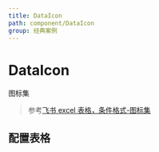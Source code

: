 ```yaml
---
title: DataIcon
path: component/DataIcon
group: 经典案例
---
```


# DataIcon

图标集

> 参考<a href="https://www.feishu.cn/hc/zh-CN/articles/360049067529-%E5%9C%A8%E8%A1%A8%E6%A0%BC%E4%B8%AD%E4%BD%BF%E7%94%A8%E6%9D%A1%E4%BB%B6%E6%A0%BC%E5%BC%8F#tabs0|lineguid-5rIep" target="_blank" rel="noopener noreferrer">飞书 excel 表格，条件格式-图标集</a>

## 配置表格

<!-- <code src="./demo/index.tsx"></code> -->
